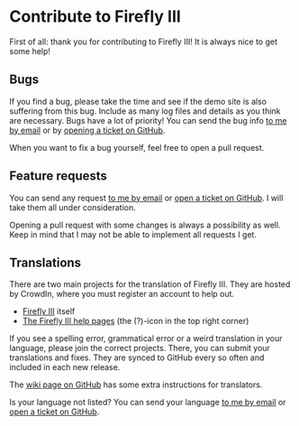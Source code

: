 # Contribute to Firefly  III

First of all: thank you for contributing to Firefly III! It is always nice to get some help!

## Bugs

If you find a bug, please take the time and see if the demo site is also suffering from this bug. Include as many log files and details as you think are necessary. Bugs have a lot of priority! You can send the bug info [to me by email](mailto:james@firefly-iii.org) or by [opening a ticket on GitHub](https://github.com/firefly-iii/firefly-iii/issues).

When you want to fix a bug yourself, feel free to open a pull request.

## Feature requests

You can send any request [to me by email](mailto:james@firefly-iii.org) or [open a ticket on GitHub](https://github.com/firefly-iii/firefly-iii/issues). I will take them all under consideration.

Opening a pull request with some changes is always a possibility as well. Keep in mind that I may not be able to implement all requests I get.

## Translations

There are two main projects for the translation of Firefly III. They are hosted by CrowdIn, where you must register an account to help out.

* [Firefly III](https://crowdin.com/project/firefly-iii) itself
* [The Firefly III help pages](https://crowdin.com/project/firefly-iii-help) (the (?)-icon in the top right corner)

If you see a spelling error, grammatical error or a weird translation in your language, please join the correct projects. There, you can submit your translations and fixes. They are synced to GitHub every so often and included in each new release.

The [wiki page on GitHub](https://github.com/firefly-iii/help/wiki/Download-and-enable-an-incomplete-language) has some extra instructions for translators.

Is your language not listed? You can send your language [to me by email](mailto:james@firefly-iii.org) or [open a ticket on GitHub](https://github.com/firefly-iii/firefly-iii/issues).
